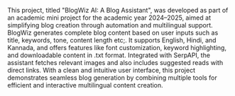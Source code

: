 This project, titled "BlogWiz AI: A Blog Assistant", was developed as part of an academic mini project for the academic year 2024–2025, aimed at simplifying blog creation through automation and multilingual support. BlogWiz generates complete blog content based on user inputs such as title, keywords, tone, content length etc;. It supports English, Hindi, and Kannada, and offers features like font customization, keyword highlighting, and downloadable content in .txt format. Integrated with SerpAPI, the assistant fetches relevant images and  also includes suggested reads with direct links. With a clean and intuitive user interface, this project demonstrates seamless blog generation by combining multiple tools for efficient and interactive multilingual content creation.
